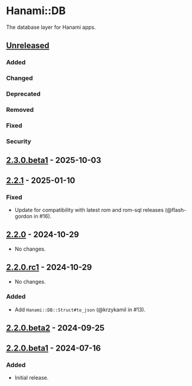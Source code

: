 # Hanami::DB

The database layer for Hanami apps.

## [Unreleased]

### Added

### Changed

### Deprecated

### Removed

### Fixed

### Security

## [2.3.0.beta1] - 2025-10-03

## [2.2.1] - 2025-01-10

### Fixed

- Update for compatibility with latest rom and rom-sql releases (@flash-gordon in #16).

## [2.2.0] - 2024-10-29

- No changes.

## [2.2.0.rc1] - 2024-10-29

- No changes.

### Added

- Add `Hanami::DB::Struct#to_json` (@krzykamil in #13).

## [2.2.0.beta2] - 2024-09-25

## [2.2.0.beta1] - 2024-07-16

### Added

- Initial release.

[unreleased]: https://github.com/hanami/db/compare/v2.3.0.beta1...main
[2.3.0.beta1]: https://github.com/hanami/db/compare/v2.2.1...v2.3.0.beta1
[2.2.1]: https://github.com/hanami/db/compare/v2.2.0...v2.2.1
[2.2.0]: https://github.com/hanami/db/compare/v2.2.0.rc1...v2.2.0
[2.2.0.rc1]: https://github.com/hanami/db/compare/v2.2.0.beta2...v2.2.0.rc1
[2.2.0.beta2]: https://github.com/hanami/db/compare/v2.2.0.beta1...v2.2.0.beta2
[2.2.0.beta1]: https://github.com/hanami/db/releases/tag/v2.2.0.beta1
